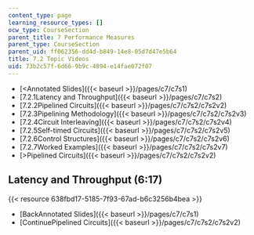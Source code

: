 ```yaml
---
content_type: page
learning_resource_types: []
ocw_type: CourseSection
parent_title: 7 Performance Measures
parent_type: CourseSection
parent_uid: ff062356-dd4d-b849-14e8-05d7d47e5b64
title: 7.2 Topic Videos
uid: 73b2c57f-6d66-9b9c-4894-e14fae072f07
---
```


*   [\<Annotated Slides]({{< baseurl >}}/pages/c7/c7s1)
*   [7.2.1Latency and Throughput]({{< baseurl >}}/pages/c7/c7s2)
*   [7.2.2Pipelined Circuits]({{< baseurl >}}/pages/c7/c7s2/c7s2v2)
*   [7.2.3Pipelining Methodology]({{< baseurl >}}/pages/c7/c7s2/c7s2v3)
*   [7.2.4Circuit Interleaving]({{< baseurl >}}/pages/c7/c7s2/c7s2v4)
*   [7.2.5Self-timed Circuits]({{< baseurl >}}/pages/c7/c7s2/c7s2v5)
*   [7.2.6Control Structures]({{< baseurl >}}/pages/c7/c7s2/c7s2v6)
*   [7.2.7Worked Examples]({{< baseurl >}}/pages/c7/c7s2/c7s2v7)
*   [\>Pipelined Circuits]({{< baseurl >}}/pages/c7/c7s2/c7s2v2)

Latency and Throughput (6:17)
-----------------------------

{{< resource 638fbd17-5185-7f93-67ad-b6c3256b4bea >}}

*   [BackAnnotated Slides]({{< baseurl >}}/pages/c7/c7s1)
*   [ContinuePipelined Circuits]({{< baseurl >}}/pages/c7/c7s2/c7s2v2)
